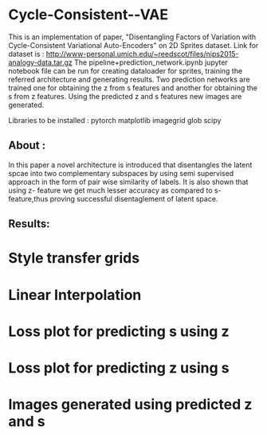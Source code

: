 # Cycle-Consistent--VAE

This is an implementation of paper, "Disentangling Factors of Variation with Cycle-Consistent Variational Auto-Encoders" on 2D Sprites dataset.
Link for dataset is : http://www-personal.umich.edu/~reedscot/files/nips2015-analogy-data.tar.gz
The pipeline+prediction_network.ipynb jupyter notebook file can be run for creating dataloader for sprites, training the referred architecture and generating results.
Two prediction networks are trained one for obtaining the z from s features and another for obtaining the s from z features.
Using the predicted z and s features new images are generated.

Libraries to be installed :
pytorch
matplotlib
imagegrid
glob 
scipy

## About :
In this paper a novel architecture is introduced that disentangles the latent spcae into two complementary subspaces by using semi supervised approach in the
form of pair wise similarity of labels. It is also shown that using z- feature we get much lesser accuracy as compared to s-feature,thus proving successful 
disentaglement of latent space.

## Results:
# Style transfer grids
[](images/style-grids.png)

# Linear Interpolation
[](images/linear_interpolation.png)

# Loss plot for predicting s using z
[](images/loss_specified_unspecified.png)

# Loss plot for predicting z using s
[](images/loss.png)

# Images generated using predicted z and s
[](images/prediction_network.png)



